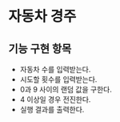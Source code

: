 # 자동차 경주 

## 기능 구현 항목

- 자동차 수를 입력받는다.
- 시도할 횟수를 입력받는다.
- 0과 9 사이의 랜덤 값을 구한다.
- 4 이상일 경우 전진한다.
- 실행 결과를 출력한다.